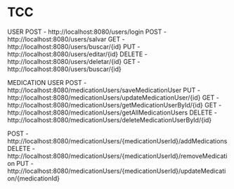 # TCC
USER
POST - http://localhost:8080/users/login
POST - http://localhost:8080/users/salvar
GET - http://localhost:8080/users/buscar/{id}
PUT - http://localhost:8080/users/editar/{id}
DELETE - http://localhost:8080/users/deletar/{id}
GET - http://localhost:8080/users/buscar/{id}

MEDICATION USER
POST - http://localhost:8080/medicationUsers/saveMedicationUser
PUT - http://localhost:8080/medicationUsers/updateMedicationUser/{id}
GET - http://localhost:8080/medicationUsers/getMedicationUserById/{id}
GET - http://localhost:8080/medicationUsers/getAllMedicationUsers
DELETE - http://localhost:8080/medicationUsers/deleteMedicationUserById/{id}

POST - http://localhost:8080/medicationUsers/{medicationUserId}/addMedications
DELETE - http://localhost:8080/medicationUsers/{medicationUserId}/removeMedication
PUT - http://localhost:8080/medicationUsers/{medicationUserId}/updateMedication/{medicationId}
